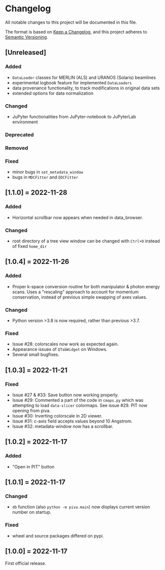 # Changelog
All notable changes to this project will be documented in this file.

The format is based on [Keep a Changelog](https://keepachangelog.com/en/1.0.0/),
and this project adheres to [Semantic 
Versioning](https://semver.org/spec/v2.0.0.html).

## [Unreleased]

### Added

- `DataLoader` classes for MERLIN (ALS) and URANOS (Solaris) beamlines
- experimental logbook feature for implemented `DataLoaders`
- data provenance functionality, to track modifications in original data sets
- extended options for data normalization

### Changed

- JuPyter functionalities from JuPyter-notebook to JuPyterLab environment
 

### Deprecated


### Removed


### Fixed

- minor bugs in `set_metadata_window`
- bugs in `MDCFitter` and `EDCFitter`


## [1.1.0] = 2022-11-28

### Added

- Horizontal scrollbar now appears when needed in data_browser.

### Changed

- root directory of a tree view window can be changed with `Ctrl+O` instead of 
fixed `home_dir` 


## [1.0.4] = 2022-11-26

### Added

- Proper k-space conversion routine for both manipulator & photon energy scans. 
Uses a "rescaling" approach to account for momentum conservation, instead of 
previous simple swapping of axes values.

### Changed

- Python version >3.8 is now required, rather than previous >3.7.

### Fixed

- Issue #28: colorscales now work as expected again.
- Appearance issues of `QTabWidget` on Windows.
- Several small bugfixes.

## [1.0.3] = 2022-11-21

### Fixed

- Issue #27 & #33: Save button now working properly.
- Issue #29: Commented a part of the code in `cmaps.py` which was attempting 
  to load `data-slicer` colormaps. See issue #29. PIT now opening from piva.
- Issue #30: Inverting colorscale in 2D viewer.
- Issue #31: c-axis field accepts values beyond 10 Angstrom.
- Issue #32: metadata-window now has a scrollbar.

## [1.0.2] = 2022-11-17

### Added

- "Open in PIT" button

## [1.0.1] = 2022-11-17

### Changed

- `db` function (also `python -m piva.main`) now displays current version 
  number on startup.

### Fixed

- wheel and source packages differed on pypi.

## [1.0.0] = 2022-11-17

First official release.
